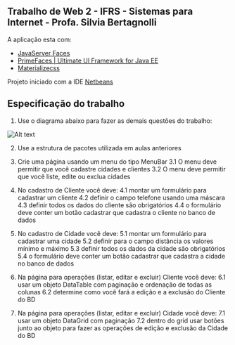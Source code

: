 ## Trabalho de Web 2 - IFRS - Sistemas para Internet - Profa. Silvia Bertagnolli
A aplicação esta com:
* [JavaServer Faces](https://javaserverfaces.java.net)
* [PrimeFaces | Ultimate UI Framework for Java EE](https://www.primefaces.org/) 
* [Materializecss](http://materializecss.com/) 

Projeto iniciado com a IDE [Netbeans](https://netbeans.org/)

## Especificação do trabalho

1) Use o diagrama abaixo para fazer as demais questões do trabalho:

![Alt text](/../master/screenshot/imgExercicio.PNG?raw=true "Optional Title")

2) Use a estrutura de pacotes utilizada em aulas anteriores

3) Crie uma página usando um menu do tipo MenuBar
  3.1 O menu deve permitir que você cadastre cidades e clientes
  3.2 O menu deve permitir que você liste, edite ou exclua cidades

4) No cadastro de Cliente você deve:
  4.1 montar um formulário para cadastrar um cliente
  4.2 definir o campo telefone usando uma máscara
  4.3 definir todos os dados do cliente são obrigatórios
  4.4 o formulário deve conter um botão cadastrar que cadastra o cliente no banco de dados
  
5) No cadastro de Cidade você deve:
  5.1 montar um formulário para cadastrar uma cidade
  5.2 definir para o campo distância os valores mínimo e máximo
  5.3 definir todos os dados da cidade são obrigatórios
  5.4 o formulário deve conter um botão cadastrar que cadastra a cidade no banco de dados
  
6) Na página para operações (listar, editar e excluir) Cliente você deve:
  6.1 usar um objeto DataTable com paginação e ordenação de todas as colunas
  6.2 determine como você fará a edição e a exclusão do Cliente do BD
  
7) Na página para operações (listar, editar e excluir) Cidade você deve:
  7.1 usar um objeto DataGrid com paginação
  7.2 dentro do grid usar botões junto ao objeto para fazer as operações de edição e exclusão da Cidade do BD 
